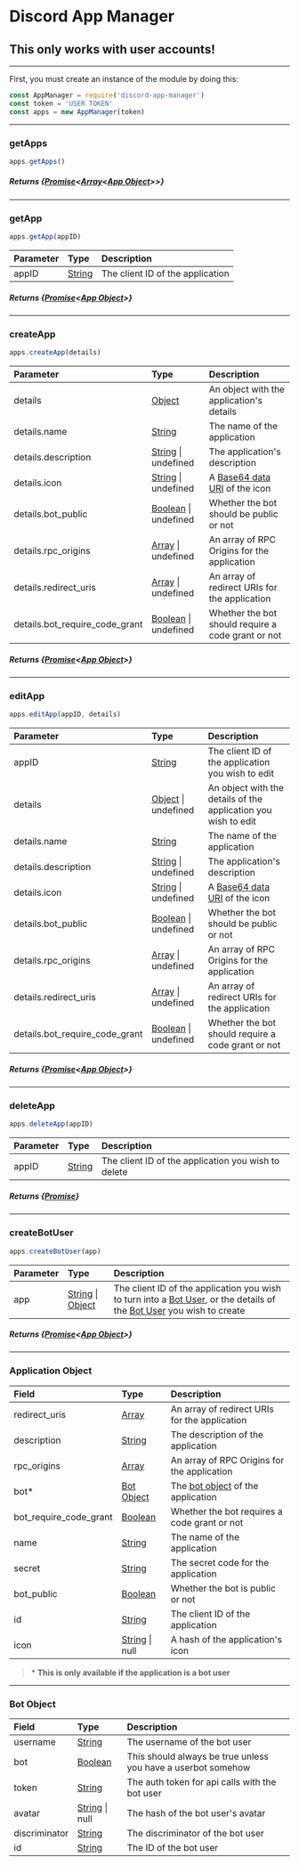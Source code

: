 # Discord App Manager

## This only works with user accounts!

---

First, you must create an instance of the module by doing this:
```js
const AppManager = require('discord-app-manager')
const token = 'USER TOKEN'
const apps = new AppManager(token)
```

---

### getApps

```js
apps.getApps()
```


##### Returns {[Promise](https://developer.mozilla.org/en-US/docs/Web/JavaScript/Reference/Global_Objects/Promise)<[Array](https://developer.mozilla.org/en-US/docs/Web/JavaScript/Reference/Global_Objects/Array)<[App Object](https://github.com/Vap0r1ze/applicationmanager/blob/master/README.md#application-object)>>}

---

### getApp

```js
apps.getApp(appID)
```

| Parameter | Type | Description |
| :--- | :--- | :--- |
| appID | [String](https://developer.mozilla.org/en-US/docs/Web/JavaScript/Reference/Global_Objects/String) | The client ID of the application |

##### Returns {[Promise](https://developer.mozilla.org/en-US/docs/Web/JavaScript/Reference/Global_Objects/Promise)<[App Object](https://github.com/Vap0r1ze/applicationmanager/blob/master/README.md#application-object)>}

---

### createApp

```js
apps.createApp(details)
```

| Parameter | Type | Description |
| :--- | :--- | :--- |
| details | [Object](https://developer.mozilla.org/en-US/docs/Web/JavaScript/Reference/Global_Objects/Object) | An object with the application's details |
| details.name | [String](https://developer.mozilla.org/en-US/docs/Web/JavaScript/Reference/Global_Objects/String) | The name of the application |
| details.description | [String](https://developer.mozilla.org/en-US/docs/Web/JavaScript/Reference/Global_Objects/String) \| undefined | The application's description |
| details.icon | [String](https://developer.mozilla.org/en-US/docs/Web/JavaScript/Reference/Global_Objects/String) \| undefined | A [Base64 data URI](https://i.imgur.com/1kizQVO.png) of the icon |
| details.bot_public | [Boolean](https://developer.mozilla.org/en-US/docs/Web/JavaScript/Reference/Global_Objects/Boolean) \| undefined | Whether the bot should be public or not |
| details.rpc_origins | [Array](https://developer.mozilla.org/en-US/docs/Web/JavaScript/Reference/Global_Objects/Array) \| undefined | An array of RPC Origins for the application |
| details.redirect_uris | [Array](https://developer.mozilla.org/en-US/docs/Web/JavaScript/Reference/Global_Objects/Array) \| undefined | An array of redirect URIs for the application |
| details.bot_require_code_grant | [Boolean](https://developer.mozilla.org/en-US/docs/Web/JavaScript/Reference/Global_Objects/Boolean) \| undefined | Whether the bot should require a code grant or not |

##### Returns {[Promise](https://developer.mozilla.org/en-US/docs/Web/JavaScript/Reference/Global_Objects/Promise)<[App Object](https://github.com/Vap0r1ze/applicationmanager/blob/master/README.md#application-object)>}

---

### editApp

```js
apps.editApp(appID, details)
```

| Parameter | Type | Description |
| :--- | :--- | :--- |
| appID | [String](https://developer.mozilla.org/en-US/docs/Web/JavaScript/Reference/Global_Objects/String) | The client ID of the application you wish to edit |
| details | [Object](https://developer.mozilla.org/en-US/docs/Web/JavaScript/Reference/Global_Objects/Object) \| undefined | An object with the details of the application you wish to edit |
| details.name | [String](https://developer.mozilla.org/en-US/docs/Web/JavaScript/Reference/Global_Objects/String) | The name of the application |
| details.description | [String](https://developer.mozilla.org/en-US/docs/Web/JavaScript/Reference/Global_Objects/String) \| undefined | The application's description |
| details.icon | [String](https://developer.mozilla.org/en-US/docs/Web/JavaScript/Reference/Global_Objects/String) \| undefined | A [Base64 data URI](https://i.imgur.com/1kizQVO.png) of the icon |
| details.bot_public | [Boolean](https://developer.mozilla.org/en-US/docs/Web/JavaScript/Reference/Global_Objects/Boolean) \| undefined | Whether the bot should be public or not |
| details.rpc_origins | [Array](https://developer.mozilla.org/en-US/docs/Web/JavaScript/Reference/Global_Objects/Array) \| undefined | An array of RPC Origins for the application |
| details.redirect_uris | [Array](https://developer.mozilla.org/en-US/docs/Web/JavaScript/Reference/Global_Objects/Array) \| undefined | An array of redirect URIs for the application |
| details.bot_require_code_grant | [Boolean](https://developer.mozilla.org/en-US/docs/Web/JavaScript/Reference/Global_Objects/Boolean) \| undefined | Whether the bot should require a code grant or not |

##### Returns {[Promise](https://developer.mozilla.org/en-US/docs/Web/JavaScript/Reference/Global_Objects/Promise)<[App Object](https://github.com/Vap0r1ze/applicationmanager/blob/master/README.md#application-object)>}

---

### deleteApp

```js
apps.deleteApp(appID)
```

| Parameter | Type | Description |
| :--- | :--- | :--- |
| appID | [String](https://developer.mozilla.org/en-US/docs/Web/JavaScript/Reference/Global_Objects/String) | The client ID of the application you wish to delete |

##### Returns {[Promise](https://developer.mozilla.org/en-US/docs/Web/JavaScript/Reference/Global_Objects/Promise)<null>}

---

### createBotUser

```js
apps.createBotUser(app)
```

| Parameter | Type | Description |
| :--- | :--- | :--- |
| app | [String](https://developer.mozilla.org/en-US/docs/Web/JavaScript/Reference/Global_Objects/String) \| [Object](https://developer.mozilla.org/en-US/docs/Web/JavaScript/Reference/Global_Objects/Object) | The client ID of the application you wish to turn into a [Bot User](https://blog.discordapp.com/the-robot-revolution-has-unofficially-begun/), or the details of the [Bot User](https://blog.discordapp.com/the-robot-revolution-has-unofficially-begun/) you wish to create |

##### Returns {[Promise](https://developer.mozilla.org/en-US/docs/Web/JavaScript/Reference/Global_Objects/Promise)<[App Object](https://github.com/Vap0r1ze/applicationmanager/blob/master/README.md#application-object)>}



---



### Application Object
| Field | Type | Description |
| :--- | :--- | :--- |
| redirect_uris | [Array](https://developer.mozilla.org/en-US/docs/Web/JavaScript/Reference/Global_Objects/Array) | An array of redirect URIs for the application |
| description | [String](https://developer.mozilla.org/en-US/docs/Web/JavaScript/Reference/Global_Objects/String) | The description of the application |
| rpc_origins | [Array](https://developer.mozilla.org/en-US/docs/Web/JavaScript/Reference/Global_Objects/Array) | An array of RPC Origins for the application |
| bot\* | [Bot Object](https://github.com/Vap0r1ze/applicationmanager/blob/master/README.md#bot-object) | The [bot object](https://github.com/Vap0r1ze/applicationmanager/blob/master/README.md#bot-object) of the application |
| bot_require_code_grant | [Boolean](https://developer.mozilla.org/en-US/docs/Web/JavaScript/Reference/Global_Objects/Boolean) | Whether the bot requires a code grant or not |
| name | [String](https://developer.mozilla.org/en-US/docs/Web/JavaScript/Reference/Global_Objects/String) | The name of the application |
| secret | [String](https://developer.mozilla.org/en-US/docs/Web/JavaScript/Reference/Global_Objects/String) | The secret code for the application |
| bot_public | [Boolean](https://developer.mozilla.org/en-US/docs/Web/JavaScript/Reference/Global_Objects/Boolean) | Whether the bot is public or not |
| id | [String](https://developer.mozilla.org/en-US/docs/Web/JavaScript/Reference/Global_Objects/String) | The client ID of the application |
| icon | [String](https://developer.mozilla.org/en-US/docs/Web/JavaScript/Reference/Global_Objects/String) \| null | A hash of the application's icon |

> \* **This is only available if the application is a bot user**



---



### Bot Object

| Field | Type | Description |
| :--- | :--- | :--- |
| username | [String](https://developer.mozilla.org/en-US/docs/Web/JavaScript/Reference/Global_Objects/String) | The username of the bot user |
| bot | [Boolean](https://developer.mozilla.org/en-US/docs/Web/JavaScript/Reference/Global_Objects/Boolean) | This should always be true unless you have a userbot somehow |
| token | [String](https://developer.mozilla.org/en-US/docs/Web/JavaScript/Reference/Global_Objects/String) | The auth token for api calls with the bot user |
| avatar | [String](https://developer.mozilla.org/en-US/docs/Web/JavaScript/Reference/Global_Objects/String) \| null | The hash of the bot user's avatar |
| discriminator | [String](https://developer.mozilla.org/en-US/docs/Web/JavaScript/Reference/Global_Objects/String) | The discriminator of the bot user |
| id | [String](https://developer.mozilla.org/en-US/docs/Web/JavaScript/Reference/Global_Objects/String) | The ID of the bot user |
